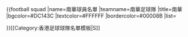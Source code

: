 {{football squad
|name=南華球員名單
|teamname=南華足球隊
|title=南華
|bgcolor=#DC143C
|textcolor=#FFFFFF
|bordercolor=#00008B
|list=<div>
</div>
}}<noinclude>[[Category:香港足球球隊名單模板|S]]
</noinclude>